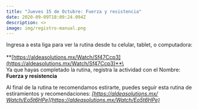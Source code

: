 ```yaml
---
title: "Jueves 15 de Octubre: Fuerza y resistencia"
date: 2020-09-09T18:09:24.094Z
description: <>
image: img/registro-manual.png
---
```

Ingresa a esta liga para ver la rutina desde tu celular, tablet, o computadora:\
\
**[https://aldeasolutions.mx/​Watch/Sf47Ccp3](https://aldeasolutions.mx/Watch/Sf47Ccp3)**\
\
Ya que hayas completado la rutina, registra la actividad con el Nombre: **Fuerza y resistencia**

Al final de la rutina te recomendamos estirarte, puedes seguir esta rutina de estiramientos y recomendaciones: *[https://aldeasolutions.mx/​Watch/Eo5t6HPe](https://aldeasolutions.mx/Watch/Eo5t6HPe)*